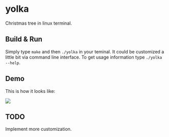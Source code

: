 # yolka
Christmas tree in linux terminal.

## Build & Run
Simply type `make` and then `./yolka` in your teminal.
It could be customized a little bit via command line interface.
To get usage information type `./yolka --help`.

## Demo
This is how it looks like:

![](https://media.giphy.com/media/l49JSRzpeSKgInvRC/giphy.gif)
 
## TODO
Implement more customization.
